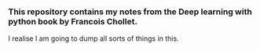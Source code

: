 ### This repository contains my notes from the Deep learning with python book by Francois Chollet.

I realise I am going to dump all sorts of things in this.